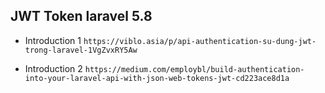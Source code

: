 ## JWT Token laravel 5.8

* Introduction 1 `https://viblo.asia/p/api-authentication-su-dung-jwt-trong-laravel-1VgZvxRY5Aw`

* Introduction 2 `https://medium.com/employbl/build-authentication-into-your-laravel-api-with-json-web-tokens-jwt-cd223ace8d1a`